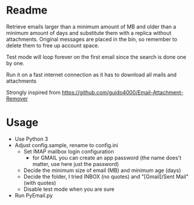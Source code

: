# Readme

Retrieve emails larger than a minimum amount of MB and older than a minimum amount of days and
substitute them with a replica without attachments.
Original messages are placed in the bin, so remember to delete them to free up account space.

Test mode will loop forever on the first email since the search is done one by one.

Run it on a fast internet connection as it has to download all mails and attachments

Strongly inspired from https://github.com/guido4000/Email-Attachment-Remover

# Usage

- Use Python 3
- Adjust config.sample, rename to config.ini
	- Set IMAP mailbox login configuration
		- for GMAIL you can create an app password (the name does't matter, use here just the password)
	- Decide the minimum size of email (MB) and minimum age (days)
	- Decide the folder, I tried INBOX (no quotes) and "[Gmail]/Sent Mail" (with quotes)  
	- Disable test mode when you are sure
- Run PyEmail.py

